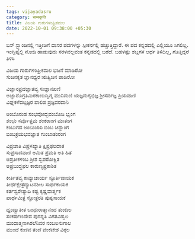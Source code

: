 ```yaml
---
tags: vijayadasru
category: सन्स्कृति
title: ವಿಜಯ ಗುರುಗಳಂಘ್ರಿಕಮಲ
date: 2022-10-01 09:38:00 +05:30
---
```


ಬಸ್ ಸ್ಟ್ಯಾಂಡಿನಲ್ಲಿ ಇತ್ತೀಚಿಗೆ ದಾಸರ ಪದಗಳನ್ನು ಸ್ಪೀಕರ್ನಲ್ಲಿ ಹಚ್ಚುತ್ತಿದ್ದಾರೆ. ಈ ಪದ ಕನ್ನಡದಲ್ಲಿ ಎಲ್ಲಿಯೂ ಸಿಗಲಿಲ್ಲ. ಇಂಗ್ಲಿಷ್ನಲ್ಲಿ ನೋಡಿ ಹಾಡುವುದು ಸರಳವಲ್ಲವಂತ ಕನ್ನಡದಲ್ಲಿ ಬರೆದೆ. ಬಹಳಷ್ಟು ಶಬ್ದಗಳ ಅರ್ಥ ತಿಳಿದಿಲ್ಲ, ಗೊತ್ತಿದ್ದರೆ ತಿಳಿಸಿ 


ವಿಜಯ ಗುರುಗಳಂಘ್ರಿಕಮಲ ಭಜನೆ ಮಾಡಿರೋ  
ಸುಜನಕೃತ ಜ್ಞಾನಧ್ವರ ಋತ್ವಿಜನ ಪಾಡಿರೋ  

ವಿಜ್ಞಾನಪ್ರದಜ್ಞಾತವ್ಯ ಸುಜ್ಞಾನಖಣಿ  
ಅಜ್ಞಾನೊಗ್ರತಿಮಿರಕಾಣುದ್ವಿಗ್ನ ಮುನಿಮಣಿ 
ಯಜ್ಞಮಗ್ನಭಿಜ್ಞ ಶ್ರೀಸರ್ವಜ್ಞ ಪ್ರಿಯವಾಣಿ  
ವಿಘ್ನಕಳೆದಲ್ಪಜ್ಞರ ಪಾಲಿಪ ಪ್ರಜ್ಞವರದಾನಿ  

ಅಂಬೊರುಹ ಸಂಭವೋದ್ಭವಂಬೊಜ ಭೃಂಗ​  
ಶಂಭು ಸರ್ವೊತ್ತಮ ಶಂಕರಾಂಗ ಮಾತಂಗ​  
ಕಂಬುಗದ ಅಂಬುಜಾರಿ ಬಿಂಬ ಚಿನ್ಹಾಂಗ​  
ಬಿಂಬಕ್ರಯಭವಜ್ಞಾತ ಗುಂಬಾತಂರಂಗ​  

ವಿಪ್ರಜಾತಿ ವಿಪ್ರಳಖ್ಯಾತಿ ಕ್ಷಿಪ್ರಫಲದಾತ​  
ಸುಪ್ರಸಾದವಾಣಿ ಅಮಿತ ಪ್ರಮತಿ ಅತಿ ಹಿತ​  
ಅಪ್ರತೀಕಳಂಬ ಶ್ರೀಶ ಸ್ವಪರೋಕ್ಷಿತ​  
ಅಪ್ರಬುದ್ಧಫಲ ಕಾರುಣ್ಯಪ್ರಕಾಶಿತ​  

ಕೀರ್ತಿತವ್ಯ ಕಾವ್ಯಾಚಾರ್ಯ ಸ್ಫೂರ್ತಿದಾಯಕ​  
ತೀರ್ಥಕ್ಷೇತ್ರದ್ಯಾಟನಶೀಲ ಸಾರ್ಥಕಾಯಕ​  
ಕರ್ತಸ್ವರೇತ್ಯಾದಿ ಕಷ್ಟ ಕೃಷ್ಣವಾರ್ತ್ಮಕ​  
ಪಾರ್ಥಮಿತ್ರ ಸ್ತೋತ್ರರತಿ ಪುಷ್ಪಸಾಯಕ​  

ದ್ವಂದ್ವಾತೀತ ಬಂಧುರಾತ್ಮಾನಂದ ತುಂದಿಲ​  
ಸಂಕರ್ಷಣದೇವ ಪುನನ್ನತಿ ವಿಗತವಿಹ್ವಲ​  
ಮಂದಾತ್ಮನಾಗಿರಲೆನಿವರ ನಂಬಲನುಗಾಲ​  
ಮುಂದೆ ಕುಣಿವ ತಂದೆ ವೆಂಕಟೇಶ ವಿಠ್ಠಲ  


